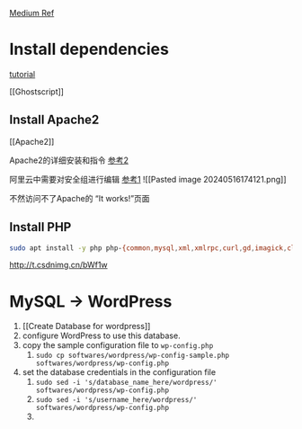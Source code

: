 [Medium Ref](https://medium.com/@sabinjoshi044/how-to-install-wordpress-on-ubuntu-a-step-by-step-guide-bad460da8fa5)

# Install dependencies
[tutorial](https://ubuntu.com/tutorials/install-and-configure-wordpress#2-install-dependencies)


[[Ghostscript]]
## Install Apache2

[[Apache2]]

Apache2的详细安装和指令
[参考2](http://t.csdnimg.cn/NsxqT)

阿里云中需要对安全组进行编辑
[参考1](http://t.csdnimg.cn/GsnIq)
![[Pasted image 20240516174121.png]]

不然访问不了Apache的 “It works!”页面
## Install PHP
```bash
sudo apt install -y php php-{common,mysql,xml,xmlrpc,curl,gd,imagick,cli,dev,imap,mbstring,opcache,soap,zip,intl}
```
http://t.csdnimg.cn/bWf1w
# MySQL -> WordPress
1. [[Create Database for wordpress]]
2. configure WordPress to use this database.
3. copy the sample configuration file to `wp-config.php`
	1. `sudo cp softwares/wordpress/wp-config-sample.php softwares/wordpress/wp-config.php`
4. set the database credentials in the configuration file
	1. `sudo sed -i 's/database_name_here/wordpress/' softwares/wordpress/wp-config.php`
	2. `sudo sed -i 's/username_here/wordpress/' softwares/wordpress/wp-config.php`
	3. 
